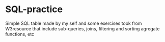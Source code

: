 # SQL-practice
Simple SQL table made by my self and some exercises took from W3resource that include sub-queries, joins, filtering and sorting agregate functions, etc
